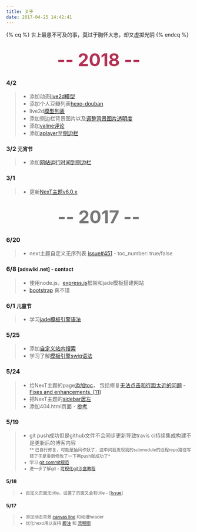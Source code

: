 ```yaml
---
title: 关于
date: 2017-04-25 14:42:41
---
```

{% cq %} 世上最愚不可及的事，莫过于胸怀大志，却又虚掷光阴 {% endcq %}

## <center><font size=13px color="#b33054">-- 2018 --</font></center>  

### **4/2**
>- 添加动态[live2d模型](https://github.com/EYHN/hexo-helper-live2d)
>- 添加个人豆瓣列表[hexo-douban](https://github.com/mythsman/hexo-douban)
>- live2d[模型列表](https://github.com/xiaoski/live2d_models_collection)  
>- 添加侧边栏背景图片以及[调整背景图片透明度](http://aileen.top/)
>- 添加[valine评论](https://www.bluelzy.com/articles/use_valine_for_your_blog.html)
>- 添加[aplayer](https://github.com/MoePlayer/hexo-tag-aplayer/blob/master/docs/README-zh_cn.md)至[侧边栏](https://github.com/metowolf/MetingJS)

### **3/2** <small> 元宵节 </small>
>- 添加[网站运行时间到侧边栏](https://reuixiy.github.io/technology/computer/computer-aided-art/2017/06/09/hexo-next-optimization.html#%E4%BE%A7%E6%A0%8F%E5%8A%A0%E5%85%A5%E5%B7%B2%E8%BF%90%E8%A1%8C%E7%9A%84%E6%97%B6%E9%97%B4)   

### **3/1**
>- 更新[NexT主题v6.0.x](https://github.com/theme-next/hexo-theme-next)

## <center><font size=13px color="#777">-- 2017 --</font></center>
### **6/20**
>- next主题自定义无序列表 [issue#451](https://github.com/iissnan/hexo-theme-next/pull/451) - toc_number: true/false

### **6/8** <small>[adswiki.net] - contact</small>
>- 使用node.js，[express.js](http://expressjs.com/zh-cn/)框架和jade模板搭建网站
>- [bootstrap](http://www.bootcss.com/) 真不错

### **6/1** <small> 儿童节 </small>
>- 学习[jade模板引擎语法](http://blog.jayself.com/2014/07/28/Jade/)

### **5/25**
>- 添加[自定义站内搜索](https://github.com/iissnan/hexo-theme-next/wiki/%E8%87%AA%E5%AE%9A%E4%B9%89%E7%AB%99%E5%86%85%E6%90%9C%E7%B4%A2)
>- 学习了解[模板引擎swig语法](http://jinfang.oschina.io/posts/124966c9/)

### **5/24**
>- 给NexT主题的page[添加toc](https://github.com/iissnan/hexo-theme-next/commit/d3b4b158bd611cb336f9c97e118384fb216b43bf)， 包括修复[无法点击和行距太近的问题](https://github.com/iissnan/hexo-theme-next/commit/50dd71efb7742de72dd4e7bad10d7f22643950d7) - [Fixes and enhancements. [11]](https://github.com/iissnan/hexo-theme-next/pull/1649)
>- 把NexT主题的[sidebar居左](/2017/05/24/hexo-theme-next-set-sidebar-to-left/)
>- 添加404.html页面 - [参考](https://github.com/chuangwailinjie/chuangwailinjie.github.io/blob/master/404.html)

### **5/19**
>- git push成功但是github文件不会同步更新导致travis ci持续集成构建不是更新后的博客内容  
> <small>** 已自行修复，可能是抽风作妖了，这中间我发现我的submodule的远程repo路径写错了于是重新修改了一下再push就成功了*
>- 学习 [git commit规范](https://docs.google.com/document/d/1QrDFcIiPjSLDn3EL15IJygNPiHORgU1_OOAqWjiDU5Y/edit)
>- 进一步了解git - [可视化git沙盒教程](http://learngitbranching.js.org/)

### **5/18** 
>- 自定义页面无title，设置了页面又会有title - [[Issue](https://github.com/iissnan/hexo-theme-next/issues/1367)]

### **5/17** 
>- 添加动态背景 [canvas line](http://canvas.migong.org/200.html) 和动漫header 
>- 优化hexo用以支持 [脚注](http://kchen.cc/2016/11/10/footnotes-in-hexo/) 和 [流程图](https://github.com/bubkoo/hexo-filter-flowchart) 